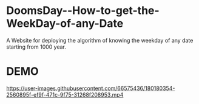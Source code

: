 # DoomsDay--How-to-get-the-WeekDay-of-any-Date

A Website for deploying the algorithm of knowing the weekday of any date starting from 1000 year.

<h1>DEMO</h1>

https://user-images.githubusercontent.com/66575436/180180354-2560895f-ef9f-471c-9f75-31268f208953.mp4

